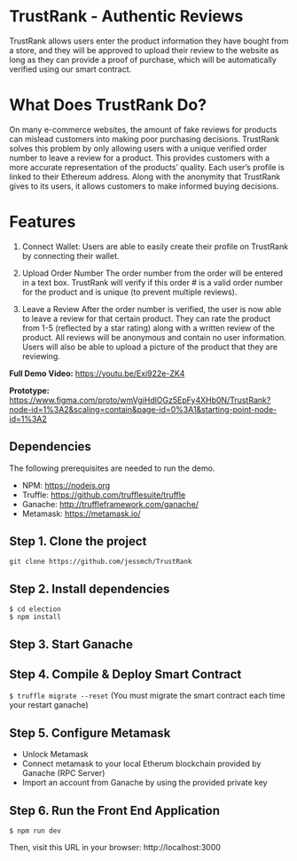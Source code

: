 
# TrustRank - Authentic Reviews
TrustRank allows users enter the product information they have bought from a store, and they will be approved to upload their review to the website as long as they can provide a proof of purchase, which will be automatically verified using our smart contract.

# What Does TrustRank Do?
On many e-commerce websites, the amount of fake reviews for products can mislead customers into making poor purchasing decisions. TrustRank solves this problem by only allowing users with a unique verified order number to leave a review for a product. This provides customers with a more accurate representation of the products’ quality. Each user’s profile is linked to their Ethereum address. Along with the anonymity that TrustRank gives to its users, it allows customers to make informed buying decisions.

# Features

1. Connect Wallet:
Users are able to easily create their profile on TrustRank by connecting their wallet.

2. Upload Order Number
The order number from the order will be entered in a text box. TrustRank will verify if this order # is a valid order number for the product and is unique (to prevent multiple reviews).

3. Leave a Review
After the order number is verified, the user is now able to leave a review for that certain product. 
They can rate the product from 1-5 (reflected by a star rating) along with a written review of the product. All reviews will be anonymous and contain no user information. Users will also be able to upload a picture of the product that they are reviewing.

**Full Demo Video:**
https://youtu.be/Exi922e-ZK4

**Prototype:**
https://www.figma.com/proto/wmVgiHdlOGz5EpFy4XHb0N/TrustRank?node-id=1%3A2&scaling=contain&page-id=0%3A1&starting-point-node-id=1%3A2

## Dependencies
The following prerequisites are needed to run the demo.
- NPM: https://nodejs.org
- Truffle: https://github.com/trufflesuite/truffle
- Ganache: http://truffleframework.com/ganache/
- Metamask: https://metamask.io/


## Step 1. Clone the project
`git clone https://github.com/jessmch/TrustRank`

## Step 2. Install dependencies
```
$ cd election
$ npm install
```
## Step 3. Start Ganache

## Step 4. Compile & Deploy Smart Contract
`$ truffle migrate --reset`
(You must migrate the smart contract each time your restart ganache)

## Step 5. Configure Metamask
- Unlock Metamask
- Connect metamask to your local Etherum blockchain provided by Ganache (RPC Server)
- Import an account from Ganache by using the provided private key

## Step 6. Run the Front End Application
`$ npm run dev`

Then, visit this URL in your browser: http://localhost:3000

